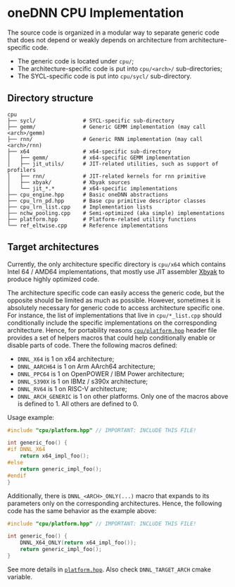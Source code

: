 oneDNN CPU Implementation
=========================

The source code is organized in a modular way to separate generic code that
does not depend or weakly depends on architecture from architecture-specific
code.
- The generic code is located under `cpu/`;
- The architecture-specific code is put into `cpu/<arch>/` sub-directories;
- The SYCL-specific code is put into `cpu/sycl/` sub-directory.

## Directory structure

```
cpu
├── sycl/               # SYCL-specific sub-directory
├── gemm/               # Generic GEMM implementation (may call <arch>/gemm)
├── rnn/                # Generic RNN implementation (may call <arch>/rnn)
├── x64                 # x64-specific sub-directory
│   ├── gemm/           # x64-specific GEMM implementation
│   ├── jit_utils/      # JIT-related utilities, such as support of profilers
│   ├── rnn/            # JIT-related kernels for rnn primitive
│   ├── xbyak/          # Xbyak sources
│   └── jit_*.*         # x64-specific implementations
├── cpu_engine.hpp      # Basic oneDNN abstractions
├── cpu_lrn_pd.hpp      # Base cpu primitive descriptor classes
├── cpu_lrn_list.cpp    # Implementation lists
├── nchw_pooling.cpp    # Semi-optimized (aka simple) implementations
├── platform.hpp        # Platform-related utility functions
└── ref_eltwise.cpp     # Reference implementations
```

## Target architectures

Currently, the only architecture specific directory is `cpu/x64` which contains
Intel 64 / AMD64 implementations, that mostly use JIT assembler
[Xbyak](https://github.com/herumi/xbyak) to produce highly optimized code.

The architecture specific code can easily access the generic code, but the
opposite should be limited as much as possible. However, sometimes it is
absolutely necessary for generic code to access architecture specific one. For
instance, the list of implementations that live in `cpu/*_list.cpp` should
conditionally include the specific implementations on the corresponding
architecture. Hence, for portability reasons [`cpu/platform.hpp`](platform.hpp)
header file provides a set of helpers macros that could help conditionally
enable or disable parts of code. There the following macros defined:
- `DNNL_X64` is 1 on x64 architecture;
- `DNNL_AARCH64` is 1 on Arm AArch64 architecture;
- `DNNL_PPC64` is 1 on OpenPOWER / IBM Power architecture;
- `DNNL_S390X` is 1 on IBMz / s390x architecture;
- `DNNL_RV64` is 1 on RISC-V architecture;
- `DNNL_ARCH_GENERIC` is 1 on other platforms.
Only one of the macros above is defined to 1. All others are defined to 0.

Usage example:

``` cpp
#include "cpu/platform.hpp" // IMPORTANT: INCLUDE THIS FILE!

int generic_foo() {
#if DNNL_X64
    return x64_impl_foo();
#else
    return generic_impl_foo();
#endif
}
```

Additionally, there is `DNNL_<ARCH>_ONLY(...)` macro that expands to its
parameters only on the corresponding architectures. Hence, the following
code has the same behavior as the example above:

``` cpp
#include "cpu/platform.hpp" // IMPORTANT: INCLUDE THIS FILE!

int generic_foo() {
    DNNL_X64_ONLY(return x64_impl_foo());
    return generic_impl_foo();
}
```

See more details in [`platform.hpp`](platform.hpp).
Also check `DNNL_TARGET_ARCH` cmake variable.
